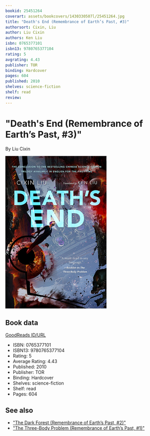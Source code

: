 ```yaml
---
bookid: 25451264
coverart: assets/bookcovers/1430330507l/25451264.jpg
title: "Death's End (Remembrance of Earth’s Past, #3)"
authorsort: Cixin, Liu
author: Liu Cixin
authors: Ken Liu
isbn: 0765377101
isbn13: 9780765377104
rating: 5
avgrating: 4.43
publisher: TOR
binding: Hardcover
pages: 604
published: 2010
shelves: science-fiction
shelf: read
review: 
---
```


# "Death's End (Remembrance of Earth’s Past, #3)"

By Liu Cixin

![](../../assets/bookcovers/1430330507l/25451264.jpg)

## Book data

[GoodReads ID/URL](https://www.goodreads.com/book/show/25451264)

- ISBN: 0765377101
- ISBN13: 9780765377104
- Rating: 5
- Average Rating: 4.43
- Published: 2010
- Publisher: TOR
- Binding: Hardcover
- Shelves: science-fiction
- Shelf: read
- Pages: 604


## See also

- ["The Dark Forest (Remembrance of Earth’s Past, #2)"](The_Dark_Forest_Remembrance_of_Earth’s_Past__2.md)
- ["The Three-Body Problem (Remembrance of Earth’s Past, #1)"](The_Three-Body_Problem_Remembrance_of_Earth’s_Past__1.md)
